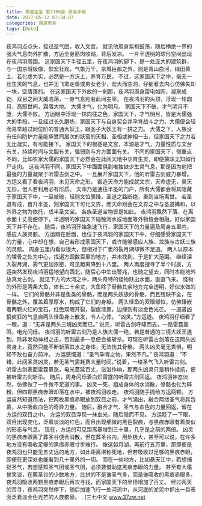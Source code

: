 ```yaml
---
title: 儒道至圣 第2106章 黑痕赤眼
date: 2017-05-12 07:34:07
categories: 儒道至圣
tags: [Duke]
---
```


夜鸿羽点点头，接过圣气团，收入文宫。
就见他周身紫袍鼓荡，随后横绝一界的强大气息向外扩散，方运全身筋肉收缩，背后发凉。
一片半透明的球形空间出现在夜鸿羽周围。
这家国天下半径五里，在夜鸿羽的脚下，是一处庞大的建筑群，与一国京城极像，恢宏壮观，气象万千。京城巨都之外，则是青山白河，绿田黄土，若化虚为实，必然是一方沃土，养育万民。
不过，这家国天下之中，毫无一丝生灵的气息，也并无飞禽走兽或男女老少，宏大而空洞，仔细看去内心仿佛失却一块，空落落的。
在这家国天下外放的一刹那，夜鸿羽周身雷电如网，凝聚成铠，双目之间天威浩荡，一身气息宛若此间主宰。
在夜鸿羽的头顶，浮现一轮圆月，高照世间，霜落大地。
大儒才气，化为明月。
家国天下不破，才气明月不堕，大儒不败。
方运眼中浮现一抹向往之色，家国天下，才气明月，皆是大儒强大的手段，一旦经过长久磨炼，家国天下与自身契合并孕育战斗之力，大儒便会轻而易举超过同位阶的普通大妖王，跟圣子大妖王有一拼之力。
大儒之下，人族没有任何防护力量能承受同层次的妖蛮的天相、圣相或神相一击，但家国天下之力若无比凝实，有可能接下。
家国天下的根基是文宫，本源是才气，力量性质与文台有关，持续时间与文胆有关，强弱则与方方面面有关。
不同的家国天下，侧重点不同，比如农家大儒的家国天下必然会在此间天地中孕育生灵，即便蒙昧无知如行尸走肉。
这夜鸿羽不同，家国天下中面面俱到唯独缺少生灵气息，那是因为他把最强的力量凝聚于听雷古剑之中。
一旦展开家国天下，他的听雷古剑威力暴增。
方运又看了看夜鸿羽，未见天命之形。
锻造天命方能成就文宗，天命虚无，昊天无形，但人若利用必有形质。
天命乃是通往半圣的门户，所有大儒都会将其隐藏于家国天下中，一旦被破，轻则文位骤降，圣道之路断绝，重则当场离世。
若圣道有成，晋升半圣，则家国天下可化文界，而天命则会在文界之中与圣道媾和，以外界之物为依托，成半圣文宝。
各族圣道宝物皆是如此。
夜鸿羽飘然下落，在离水面十丈高便停下，半透明的家国天下碰触河水或地面等外物皆会相融，好似家国天下并不存在。
随后，夜鸿羽开始急速飞行，家国天下的力量遍及周身五里内，感应人族灵骸。
方运跟在后面，也位于夜鸿羽的家国天下中，仔细感受家国天下的力量，心中却在想，自己若形成家国天下，或许能够感应人族、龙族与古妖三族的灵骸。
周身五里内看似很大，但相对于广袤的裂月湖却微不足道。
两人以原本的埋骨之处为中心，找遍方圆数百里的地方，并未找到，于是扩大范围。
继续深入裂月湖，雾气更加浓密，可见距离降到十八里。
两人再度搜寻了半个时辰，方运突然发现夜鸿羽猛地望向西北，随后心中生出警兆，也随之望去，同时本能地外放真龙古剑。
就见下方的大河之中，两头奇特的怪物跃出水面，直直飞来。
怪物的外形是两条大鱼，体长二十余丈，大鱼除了骨骼其余地方完全透明，好似水做的一样。
它们的骨骼并非是鱼类的骨骼，而是两头妖族的骨骼，而且残缺不全，在骨骼之外，覆盖着厚厚水，构成了它们的身躯。
两头怪鱼的双眼部位，仿佛镶嵌着两颗火红的宝石，红色双眼开裂，裂痕漆黑，边缘则有淡金色光芒。
一道道凶狠疯狂的气息自两头怪鱼身上散发，令人心悸。
“凶灵。”方运道。
夜鸿羽仔细看了一眼，道：“无非是两头三境凶灵而已。”
说完，听雷古剑呼啸而去，一路雷霆轰鸣，电光闪烁。
夜鸿羽的听雷古剑乃是人族大儒一绝，若是普通的三境大妖王遇到，除非发动神相之击，否则最多一息便会被斩杀。可现在听雷古剑落在这两头凶灵身上，竟然只能不断斩落其水之身体，无法伤其骨骼。
两头凶灵毫无畏惧，明知不敌也奋力前冲。
方运感慨道：“圣气孕育之物，果然不凡。”
夜鸿羽道：“不错，此间圣灵凶灵，若无圣气需耗费大量时间。”说着，一缕圣气飞入听雷古剑。
听雷古剑表面雷霆暴涨，电光蔓延百丈，滋滋作响，那两头凶灵只是稍作抵抗，便被听雷古剑斩杀。
随后，周身闪烁着白炽雷霆的听雷古剑回返。
夜鸿羽神态淡然，仿佛做了一件微不足道的事。
凶灵一死，组成身体的水消散，骨骼也化为碎粉，但四颗黑痕赤眼却落在水中，被夜鸿羽收走。
夜鸿羽随手抛给方运两颗。
方运自然知道用法，把两枚黑痕赤眼放到双目之前，才气涌出，融合两缕圣气将其包裹，从中吸收血色的奇异力量。
随后，融合才气、圣气与血色的力量回返，留在方运的双目之中。
方运的双目浮现一抹血光，随后隐而不见。
方运眨了一下眼，双目出现变化，泛着淡淡的红色，而且出现细微的黑色裂痕，与黑痕赤眼有着类似的形态与气息。
现在，方运的可见距离暴增到三十里，几乎是之前的两倍。
凶灵的黑痕赤眼离了葬圣谷便会消散，但在葬圣谷内，用处极大，甚至可以说，在许多地方没有吸收足够的黑痕赤眼寸步难行。
像这裂月湖，再前行五万里，那即便是夜鸿羽也只能见五丈远的地方，如此距离堪称死地，但若吸收过足够的黑痕赤眼，即便在更深处也能看到几十里外的一切。
而在一些地方，比如悬天江中，若想捕捉圣气，若想感知圣气团或圣气团，必须要借助这黑痕赤眼的力量。
甚至有大儒曾笑谈，在葬圣谷的少数地方，比拼的不是谁圣气多，而是谁吸收的黑痕赤眼多。
夜鸿羽吸收两颗黑痕赤眼后再次寻找，而家国天下的半径增加了百丈。
经过两天的苦寻，夜鸿羽突然停下，随后加速飞行一处河流中，从河底的淤泥中抓出一具表面泛着淡金色光芒的人族骸骨。
.
(三七中文 www.37zw.net